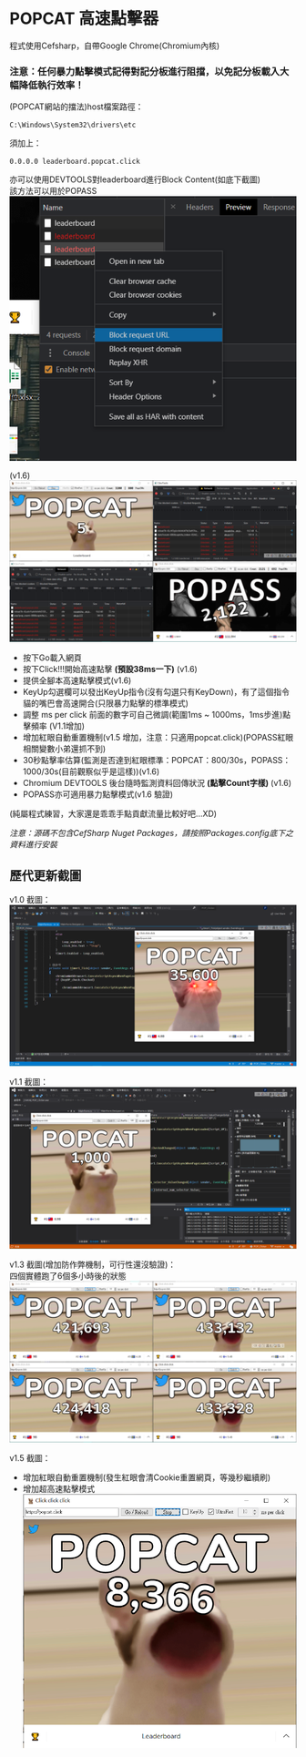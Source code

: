# POPCAT 高速點擊器
程式使用Cefsharp，自帶Google Chrome(Chromium內核)  
  
### 注意：任何暴力點擊模式記得對記分板進行阻擋，以免記分板載入大幅降低執行效率！
(POPCAT網站的擋法)host檔案路徑：  
```
C:\Windows\System32\drivers\etc
```
須加上：  
```
0.0.0.0 leaderboard.popcat.click
```
亦可以使用DEVTOOLS對leaderboard進行Block Content(如底下截圖)  
該方法可以用於POPASS  
![Screenshot](CAP5.png)
  
(v1.6)  
![Screenshot](CAP6.png)
  
* 按下Go載入網頁
* 按下Click!!!開始高速點擊 **(預設38ms一下)** (v1.6)
* 提供全腳本高速點擊模式(v1.6)
* KeyUp勾選欄可以發出KeyUp指令(沒有勾選只有KeyDown)，有了這個指令貓的嘴巴會高速開合(只限暴力點擊的標準模式)
* 調整 ms per click 前面的數字可自己微調(範圍1ms ~ 1000ms，1ms步進)點擊頻率 (V1.1增加)
* 增加紅眼自動重置機制(v1.5 增加，注意：只適用popcat.click)(POPASS紅眼相關變數小弟還抓不到)
* 30秒點擊率估算(監測是否達到紅眼標準：POPCAT：800/30s，POPASS：1000/30s(目前觀察似乎是這樣))(v1.6)
* Chromium DEVTOOLS 後台隨時監測資料回傳狀況 **(點擊Count字樣)** (v1.6)
* POPASS亦可適用暴力點擊模式(v1.6 驗證)
  
(純屬程式練習，大家還是乖乖手點貢獻流量比較好吧...XD)  
  
*注意：源碼不包含CefSharp Nuget Packages，請按照Packages.config底下之資料進行安裝*  
  
## 歷代更新截圖
  
v1.0 截圖：  
![Screenshot](CAP.png)
  
v1.1 截圖：  
![Screenshot](CAP2.png)
  
v1.3 截圖(增加防作弊機制，可行性還沒驗證)：  
四個實體跑了6個多小時後的狀態  
![Screenshot](CAP3.png)
  
v1.5 截圖：  
* 增加紅眼自動重置機制(發生紅眼會清Cookie重置網頁，等幾秒繼續刷)
* 增加超高速點擊模式
![Screenshot](CAP4.png)